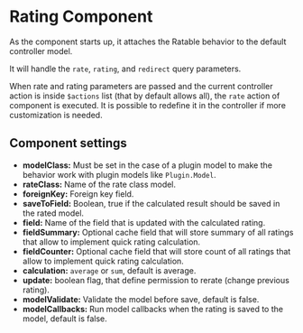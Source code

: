 # Rating Component

As the component starts up, it attaches the Ratable behavior to the default controller model.

It will handle the ```rate```, ```rating```, and ```redirect``` query parameters.

When rate and rating parameters are passed and the current controller action is inside ```$actions``` list (that by default allows all), the ```rate``` action of component is executed. It is possible to redefine it in the controller if more customization is needed.

## Component settings

* **modelClass:** Must be set in the case of a plugin model to make the behavior work with plugin models like ```Plugin.Model```.
* **rateClass:** Name of the rate class model.
* **foreignKey:** Foreign key field.
* **saveToField:** Boolean, true if the calculated result should be saved in the rated model.
* **field:** Name of the field that is updated with the calculated rating.
* **fieldSummary:** Optional cache field that will store summary of all ratings that allow to implement quick rating calculation.
* **fieldCounter:** Optional cache field that will store count of all ratings that allow to implement quick rating calculation.
* **calculation:** ```average``` or ```sum```, default is average.
* **update:** boolean flag, that define permission to rerate (change previous rating).
* **modelValidate:** Validate the model before save, default is false.
* **modelCallbacks:** Run model callbacks when the rating is saved to the model, default is false.
